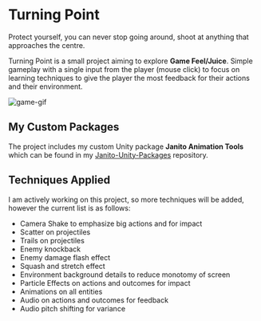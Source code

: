 # Turning Point
Protect yourself, you can never stop going around, shoot at anything that approaches the centre. 

Turning Point is a small project aiming to explore **Game Feel/Juice**. Simple gameplay with a single input from the player (mouse click) to focus on learning techniques to give the player the most feedback for their actions and their environment. 

![game-gif](https://github.com/user-attachments/assets/d5a7bfde-2e64-4787-b1c9-5d3fd417d263)

## My Custom Packages
The project includes my custom Unity package **Janito Animation Tools** which can be found in my [Janito-Unity-Packages](https://github.com/Janfra/Janito-Unity-Packages) repository.

## Techniques Applied
I am actively working on this project, so more techniques will be added, however the current list is as follows:
- Camera Shake to emphasize big actions and for impact
- Scatter on projectiles
- Trails on projectiles
- Enemy knockback
- Enemy damage flash effect
- Squash and stretch effect
- Environment background details to reduce monotomy of screen
- Particle Effects on actions and outcomes for impact
- Animations on all entities
- Audio on actions and outcomes for feedback
- Audio pitch shifting for variance 
